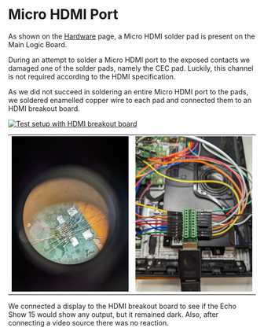 # Micro HDMI Port

As shown on the [Hardware](./hardware.md#main-logic-board-mlb) page, a
Micro HDMI solder pad is present on the Main Logic Board.

During an attempt to solder a Micro HDMI port to the exposed contacts we
damaged one of the solder pads, namely the CEC pad.
Luckily, this channel is not required according to the HDMI specification.

As we did not succeed in soldering an entire Micro HDMI port to the pads,
we soldered enamelled copper wire to each pad and connected them to an
HDMI breakout board.

<a href="./assets/overview_hdmi_setup_20230111_2101.jpg">
<img src="./assets/overview_hdmi_setup_20230111_2101.jpg" width="700"
    alt="Test setup with HDMI breakout board">
</a>

<table>
<tr>
<td>
<a href="./assets/PXL_20230110_130956832.jpg">
<img src="./assets/PXL_20230110_130956832.jpg" width="300"
    alt="Enameled copper wire soldered to HDMI contacts on MLB.">
</a>
</td><td>
<a href="./assets/PXL_20230111_142248076.jpg">
<img src="./assets/PXL_20230111_142248076.jpg" width="300"
    alt="Jump wires connected to HDMI breakout board.">
</a>
</td>
</tr>
</table>

We connected a display to the HDMI breakout board to see if the Echo Show 15
would show any output, but it remained dark.
Also, after connecting a video source there was no reaction.
